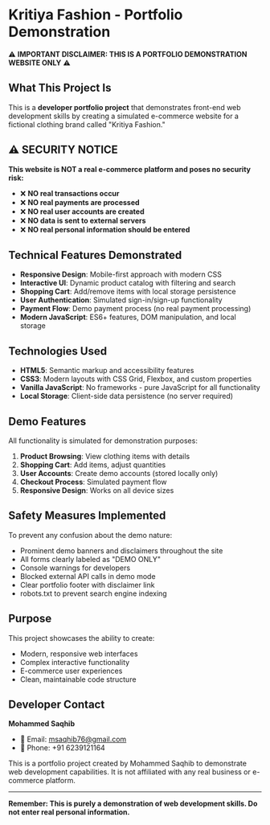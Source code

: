 # Kritiya Fashion - Portfolio Demonstration

⚠️ **IMPORTANT DISCLAIMER: THIS IS A PORTFOLIO DEMONSTRATION WEBSITE ONLY** ⚠️

## What This Project Is

This is a **developer portfolio project** that demonstrates front-end web development skills by creating a simulated e-commerce website for a fictional clothing brand called "Kritiya Fashion."

## ⚠️ SECURITY NOTICE

**This website is NOT a real e-commerce platform and poses no security risk:**

- ❌ **NO real transactions occur**
- ❌ **NO real payments are processed** 
- ❌ **NO real user accounts are created**
- ❌ **NO data is sent to external servers**
- ❌ **NO real personal information should be entered**

## Technical Features Demonstrated

- **Responsive Design**: Mobile-first approach with modern CSS
- **Interactive UI**: Dynamic product catalog with filtering and search
- **Shopping Cart**: Add/remove items with local storage persistence
- **User Authentication**: Simulated sign-in/sign-up functionality
- **Payment Flow**: Demo payment process (no real payment processing)
- **Modern JavaScript**: ES6+ features, DOM manipulation, and local storage

## Technologies Used

- **HTML5**: Semantic markup and accessibility features
- **CSS3**: Modern layouts with CSS Grid, Flexbox, and custom properties
- **Vanilla JavaScript**: No frameworks - pure JavaScript for all functionality
- **Local Storage**: Client-side data persistence (no server required)

## Demo Features

All functionality is simulated for demonstration purposes:

1. **Product Browsing**: View clothing items with details
2. **Shopping Cart**: Add items, adjust quantities
3. **User Accounts**: Create demo accounts (stored locally only)
4. **Checkout Process**: Simulated payment flow
5. **Responsive Design**: Works on all device sizes

## Safety Measures Implemented

To prevent any confusion about the demo nature:

- Prominent demo banners and disclaimers throughout the site
- All forms clearly labeled as "DEMO ONLY"
- Console warnings for developers
- Blocked external API calls in demo mode
- Clear portfolio footer with disclaimer link
- robots.txt to prevent search engine indexing

## Purpose

This project showcases the ability to create:
- Modern, responsive web interfaces
- Complex interactive functionality
- E-commerce user experiences
- Clean, maintainable code structure

## Developer Contact

**Mohammed Saqhib**
- 📧 Email: msaqhib76@gmail.com
- 📱 Phone: +91 6239121164

This is a portfolio project created by Mohammed Saqhib to demonstrate web development capabilities. It is not affiliated with any real business or e-commerce platform.

---

**Remember: This is purely a demonstration of web development skills. Do not enter real personal information.**
